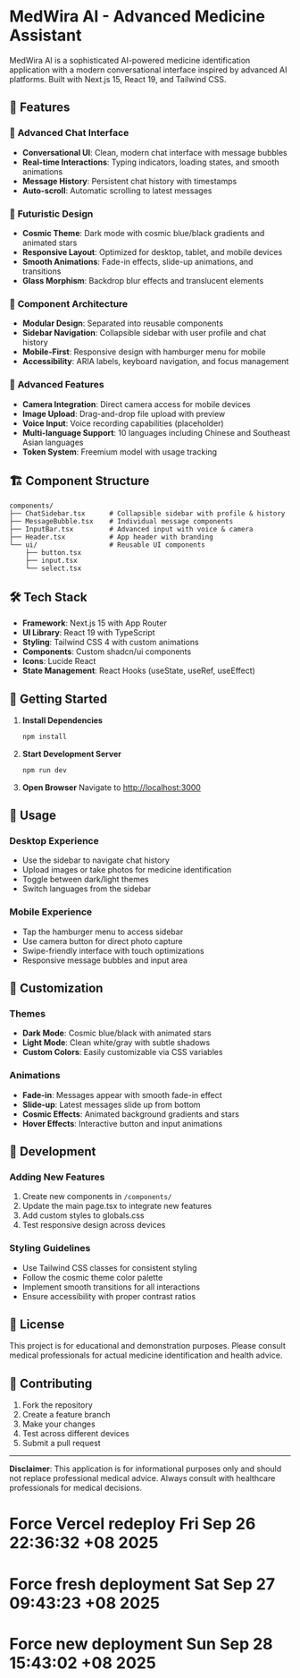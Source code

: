 # MedWira AI - Advanced Medicine Assistant
<!-- Updated: Latest fixes deployed -->

MedWira AI is a sophisticated AI-powered medicine identification application with a modern conversational interface inspired by advanced AI platforms. Built with Next.js 15, React 19, and Tailwind CSS.

## 🚀 Features

### 💬 **Advanced Chat Interface**
- **Conversational UI**: Clean, modern chat interface with message bubbles
- **Real-time Interactions**: Typing indicators, loading states, and smooth animations
- **Message History**: Persistent chat history with timestamps
- **Auto-scroll**: Automatic scrolling to latest messages

### 🎨 **Futuristic Design**
- **Cosmic Theme**: Dark mode with cosmic blue/black gradients and animated stars
- **Responsive Layout**: Optimized for desktop, tablet, and mobile devices
- **Smooth Animations**: Fade-in effects, slide-up animations, and transitions
- **Glass Morphism**: Backdrop blur effects and translucent elements

### 📱 **Component Architecture**
- **Modular Design**: Separated into reusable components
- **Sidebar Navigation**: Collapsible sidebar with user profile and chat history
- **Mobile-First**: Responsive design with hamburger menu for mobile
- **Accessibility**: ARIA labels, keyboard navigation, and focus management

### 🔧 **Advanced Features**
- **Camera Integration**: Direct camera access for mobile devices
- **Image Upload**: Drag-and-drop file upload with preview
- **Voice Input**: Voice recording capabilities (placeholder)
- **Multi-language Support**: 10 languages including Chinese and Southeast Asian languages
- **Token System**: Freemium model with usage tracking

## 🏗️ **Component Structure**

```
components/
├── ChatSidebar.tsx      # Collapsible sidebar with profile & history
├── MessageBubble.tsx    # Individual message components
├── InputBar.tsx         # Advanced input with voice & camera
├── Header.tsx           # App header with branding
└── ui/                  # Reusable UI components
    ├── button.tsx
    ├── input.tsx
    └── select.tsx
```

## 🛠️ **Tech Stack**

- **Framework**: Next.js 15 with App Router
- **UI Library**: React 19 with TypeScript
- **Styling**: Tailwind CSS 4 with custom animations
- **Components**: Custom shadcn/ui components
- **Icons**: Lucide React
- **State Management**: React Hooks (useState, useRef, useEffect)

## 🚀 **Getting Started**

1. **Install Dependencies**
   ```bash
   npm install
   ```

2. **Start Development Server**
   ```bash
   npm run dev
   ```

3. **Open Browser**
   Navigate to [http://localhost:3000](http://localhost:3000)

## 📱 **Usage**

### **Desktop Experience**
- Use the sidebar to navigate chat history
- Upload images or take photos for medicine identification
- Toggle between dark/light themes
- Switch languages from the sidebar

### **Mobile Experience**
- Tap the hamburger menu to access sidebar
- Use camera button for direct photo capture
- Swipe-friendly interface with touch optimizations
- Responsive message bubbles and input area

## 🎨 **Customization**

### **Themes**
- **Dark Mode**: Cosmic blue/black with animated stars
- **Light Mode**: Clean white/gray with subtle shadows
- **Custom Colors**: Easily customizable via CSS variables

### **Animations**
- **Fade-in**: Messages appear with smooth fade-in effect
- **Slide-up**: Latest messages slide up from bottom
- **Cosmic Effects**: Animated background gradients and stars
- **Hover Effects**: Interactive button and input animations

## 🔧 **Development**

### **Adding New Features**
1. Create new components in `/components/`
2. Update the main page.tsx to integrate new features
3. Add custom styles to globals.css
4. Test responsive design across devices

### **Styling Guidelines**
- Use Tailwind CSS classes for consistent styling
- Follow the cosmic theme color palette
- Implement smooth transitions for all interactions
- Ensure accessibility with proper contrast ratios

## 📄 **License**

This project is for educational and demonstration purposes. Please consult medical professionals for actual medicine identification and health advice.

## 🤝 **Contributing**

1. Fork the repository
2. Create a feature branch
3. Make your changes
4. Test across different devices
5. Submit a pull request

---

**Disclaimer**: This application is for informational purposes only and should not replace professional medical advice. Always consult with healthcare professionals for medical decisions.
# Force Vercel redeploy Fri Sep 26 22:36:32 +08 2025
# Force fresh deployment Sat Sep 27 09:43:23 +08 2025
# Force new deployment Sun Sep 28 15:43:02 +08 2025
